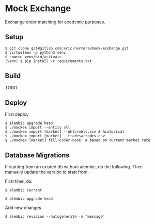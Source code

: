 # Mock Exchange

Exchange order matching for acedemic purposes.

## Setup

```
$ git clone git@gitlab.com:eric-herrera/mock-exchange.git
$ virtualenv -p python3 venv
$ source venv/bin/activate
(venv) $ pip install -r requirements.txt
```

## Build

TODO

## Deploy

First deploy
```
$ alembic upgrade head
$ ./mockex import --entity all
$ ./mockex import [market] --ohlc=ohlc.csv # historical
$ ./mockex import [market] --trades=trades.csv
$ ./mockex [market] fill-order-book  # based on current market rate

```

## Database Migrations

If starting from an existed db without alembic, do the following. Then
manually update the version to start from.

First time, do:
```
$ alembic current
```

```
$ alembic upgrade head
```

Add new changes
```
$ alembic revision --autogenerate -m 'message'
```
